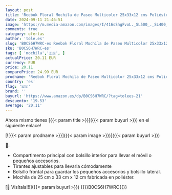 ```yaml
---
layout: post
title: 'Reebok Floral Mochila de Paseo Multicolor 25x33x12 cms Poliéster 9 9L by Joumma Bags'
date: 2024-09-11 21:46:51
image: 'https://m.media-amazon.com/images/I/416sShgFvoL._SL500_._SL400_.jpg'
comments: true
category: ofertas
author: 'tole.es'
slug: 'B0CS6H7WRC-es Reebok Floral Mochila de Paseo Multicolor 25x33x12 cms...'
sku: 'B0CS6H7WRC-es'
tags: [ 'mochila','🇪🇸', ]
actualPrice: 20.11 EUR
currency: EUR
price: 20.11
comparePrice: 24.99 EUR
prodname: 'Reebok Floral Mochila de Paseo Multicolor 25x33x12 cms Poliéster 9 9L by Joumma Bags'
country: 'es'
flag: '🇪🇸'
brand: ''
buyurl: 'https://www.amazon.es/dp/B0CS6H7WRC/?tag=tolees-21'
descuento: '19.53'
average: '20.11'
---
```


Ahora mismo tienes [{{< param title >}}]({{< param buyurl >}}) en el siguiente enlace!

[![{{< param prodname >}}]({{< param image >}})]({{< param buyurl >}})

🔎:

- Compartimento principal con bolsillo interior para llevar el móvil o pequeños accesorios.
- Tirantes ajustables para llevarla cómodamente
- Bolsillo frontal para guardar los pequeños accesorios y bolsillo lateral.
- Mochila de 25 cm x 33 cm x 12 cm fabricada en poliéster.

[🛒 Visítala!!!]({{< param buyurl >}})
{{<world>}}B0CS6H7WRC{{</world>}}

